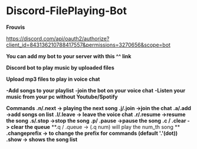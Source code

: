 # Discord-FilePlaying-Bot
**Frouvis**

https://discord.com/api/oauth2/authorize?client_id=843136210788417557&permissions=3270656&scope=bot

**You can add my bot to your server with this ^^ link**

**Discord bot to play music by uploaded files**

**Upload mp3 files to play in voice chat**

**-Add songs to your playlist**
**-join the bot on your voice chat**
**-Listen your music from your pc without Youtube/Spotify**

**Commands**
**.n/.next -> playing the next song**
**.j/.join ->join the chat**
**.a/.add ->add songs on list**
**.l/.leave -> leave the voice chat**
**.r/.resume ->resume the song**
**.s/.stop ->stop the song**
**.p/ .pause ->pause the song**
**.c / .clear -> clear the queue**
**.q / .queue -> (.q num) will play the num_th song **
**.changeprefix -> to change the prefix for commands (default '.'(dot))**
**.show -> shows the song list**
